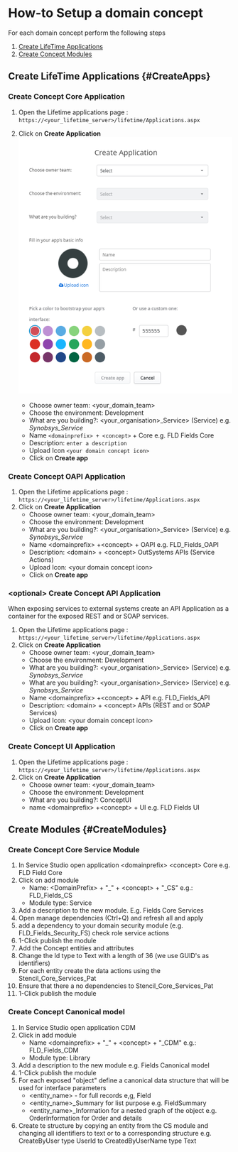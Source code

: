 # How-to Setup a domain concept

For each domain concept perform the following steps

1. [Create LifeTime Applications](#CreateApps)
1. [Create Concept Modules](#CreateModules)

## Create LifeTime Applications {#CreateApps}

### Create Concept Core Application

1. Open the Lifetime applications page : `https://<your_lifetime_server>/lifetime/Applications.aspx`
1. Click on **Create Application**
![Create Application image](images\CreateApplication.png)

    * Choose owner team: \<your_domain_team\>
    * Choose the environment: Development
    * What are you building?: \<your_organisation>_Service\> (Service) e.g. _Synobsys_Service_
    * Name `<domainprefix> + <concept>` + Core e.g. FLD Fields Core
    * Description: `enter a description`
    * Upload Icon `<your domain concept icon>`
    * Click on **Create app**

### Create Concept OAPI Application

1. Open the Lifetime applications page : `https://<your_lifetime_server>/lifetime/Applications.aspx`
1. Click on **Create Application**
    * Choose owner team: \<your_domain_team\>
    * Choose the environment: Development
    * What are you building?: \<your_organisation>_Service\> (Service) e.g. _Synobsys_Service_
    * Name \<domainprefix\> +\<concept\> + OAPI e.g. FLD_Fields_OAPI
    * Description: \<domain\> + \<concept\> OutSystems APIs (Service Actions)
    * Upload Icon: \<your domain concept icon\>
    * Click on **Create app**

### \<optional\> Create Concept API Application 

When exposing services to external systems create an API Application as a container for the exposed REST and or SOAP services.

1. Open the Lifetime applications page : `https://<your_lifetime_server>/lifetime/Applications.aspx`
1. Click on **Create Application**
    * Choose owner team: \<your_domain_team\>
    * Choose the environment: Development
    * What are you building?: \<your_organisation>_Service\> (Service) e.g. _Synobsys_Service_
    * What are you building?: \<your_organisation>_Service\> (Service) e.g. _Synobsys_Service_
    * Name \<domainprefix\> +\<concept\> + API e.g. FLD_Fields_API
    * Description: \<domain\> + \<concept\> APIs (REST and or SOAP Services)
    * Upload Icon: \<your domain concept icon\>
    * Click on **Create app**

### Create Concept UI Application

1. Open the Lifetime applications page : `https://<your_lifetime_server>/lifetime/Applications.aspx`
1. Click on **Create Application**
    * Choose owner team: \<your_domain_team\>
    * Choose the environment: Development
    * What are you building?: ConceptUI
    * name \<domainprefix\> +\<concept\> + UI e.g. FLD Fields UI

## Create Modules {#CreateModules}

### Create Concept Core Service Module

1. In Service Studio open application \<domainprefix\> \<concept\> Core e.g. FLD Field Core
1. Click on add module
    * Name: \<DomainPrefix\> + "_" + \<concept\> + "_CS" e.g.: FLD_Fields_CS
    * Module type: Service
1. Add a description to the new module. E.g. Fields Core Services
1. Open manage dependencies (Ctrl+Q) and refresh all and apply
1. add a dependency to your domain security module (e.g. FLD_Fields_Security_FS) check role service actions
1. 1-Click publish the module
1. Add the Concept entities and attributes
1. Change the Id type to Text with a length of 36 (we use GUID's as identifiers)
1. For each entity create the data actions using the Stencil_Core_Services_Pat
1. Ensure that there a no dependencies to Stencil_Core_Services_Pat
1. 1-Click publish the module

### Create Concept Canonical model

1. In Service Studio open application CDM <domainname>
1. Click in add module
    * Name \<domainprefix\> + "_" + \<concept\> + "_CDM" e.g.: FLD_Fields_CDM
    * Module type: Library
1. Add a description to the new module e.g. Fields Canonical model
1. 1-Click publish the module
1. For each exposed "object" define a canonical data structure that will be used for interface parameters
    * \<entity_name\> - for full records e,g, Field
    * \<entity_name\>_Summary for list purpose e.g. FieldSummary
    * \<entity_name\>_Information for a nested graph of the object e.g. OrderInformation for Order and details
1. Create te structure by copying an entity from the CS module and changing all identifiers to text or to a corresponding structure e.g. CreateByUser type UserId to CreatedByUserName type Text